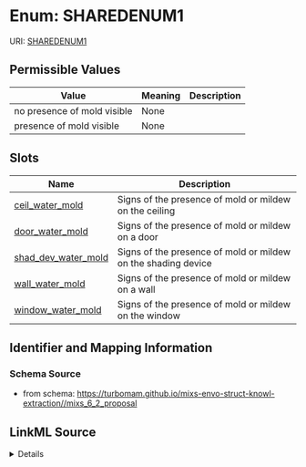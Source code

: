 # Enum: SHAREDENUM1



URI: [SHAREDENUM1](SHAREDENUM1)

## Permissible Values

| Value | Meaning | Description |
| --- | --- | --- |
| no presence of mold visible | None |  |
| presence of mold visible | None |  |




## Slots

| Name | Description |
| ---  | --- |
| [ceil_water_mold](ceil_water_mold.md) | Signs of the presence of mold or mildew on the ceiling |
| [door_water_mold](door_water_mold.md) | Signs of the presence of mold or mildew on a door |
| [shad_dev_water_mold](shad_dev_water_mold.md) | Signs of the presence of mold or mildew on the shading device |
| [wall_water_mold](wall_water_mold.md) | Signs of the presence of mold or mildew on a wall |
| [window_water_mold](window_water_mold.md) | Signs of the presence of mold or mildew on the window |






## Identifier and Mapping Information







### Schema Source


* from schema: https://turbomam.github.io/mixs-envo-struct-knowl-extraction//mixs_6_2_proposal




## LinkML Source

<details>
```yaml
name: SHARED_ENUM_1
from_schema: https://turbomam.github.io/mixs-envo-struct-knowl-extraction//mixs_6_2_proposal
rank: 1000
permissible_values:
  no presence of mold visible:
    text: no presence of mold visible
  presence of mold visible:
    text: presence of mold visible

```
</details>

